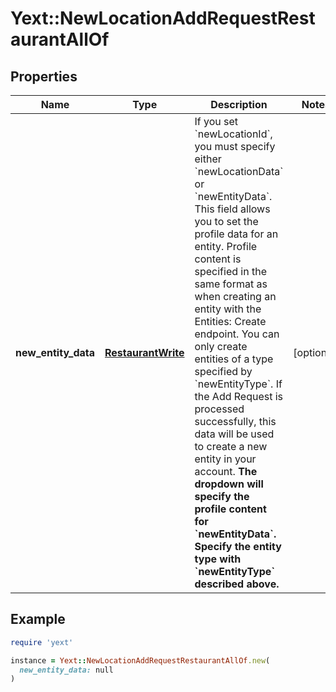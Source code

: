 # Yext::NewLocationAddRequestRestaurantAllOf

## Properties

| Name | Type | Description | Notes |
| ---- | ---- | ----------- | ----- |
| **new_entity_data** | [**RestaurantWrite**](RestaurantWrite.md) | If you set &#x60;newLocationId&#x60;, you must specify either &#x60;newLocationData&#x60; or &#x60;newEntityData&#x60;.  This field allows you to set the profile data for an entity. Profile content is specified in the same format as when creating an entity with the Entities: Create endpoint. You can only create entities of a type specified by &#x60;newEntityType&#x60;.  If the Add Request is processed successfully, this data will be used to create a new entity in your account.  **The dropdown will specify the profile content for &#x60;newEntityData&#x60;. Specify the entity type with &#x60;newEntityType&#x60; described above.**  | [optional] |

## Example

```ruby
require 'yext'

instance = Yext::NewLocationAddRequestRestaurantAllOf.new(
  new_entity_data: null
)
```

